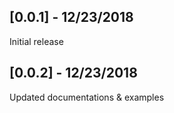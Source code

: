 ## [0.0.1] - 12/23/2018
Initial release

## [0.0.2] - 12/23/2018
Updated documentations & examples



